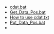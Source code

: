 - [cdat.bat](../assets/cdat_1653293245547_0.bat)
- [Get_Data_Pos.bat](../assets/Get_Data_Pos_1653293252700_0.bat)
- [How to use cdat.txt](../assets/How_to_use_cdat_1653293257809_0.txt)
- [Put_Data_Pos.bat](../assets/Put_Data_Pos_1653293263406_0.bat)
-